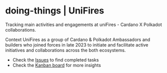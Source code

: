 # doing-things | UniFires
Tracking main activities and engagements at uniFires - Cardano X Polkadot collaborations.

Context
UniFires as a group of Cardano & Polkadot Ambassadors and builders who joined forces in late 2023 to initiate and facilitate active initiatives and collaborations across the both ecosystems.

- Check the [Issues](https://github.com/Felix-at-Swarm/doing-things/issues) to find completed tasks
- Check the [Kanban board](https://github.com/users/Felix-at-Swarm/projects/2) for more insights

